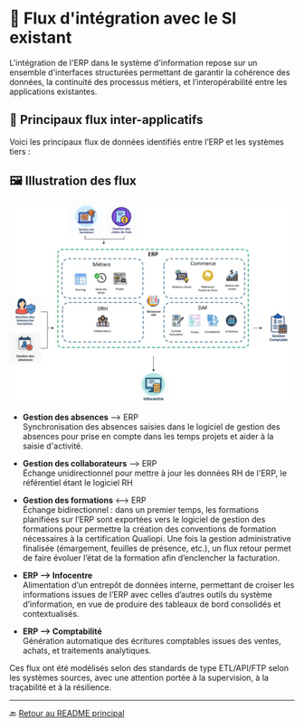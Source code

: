 # 🔄 Flux d'intégration avec le SI existant

L'intégration de l'ERP dans le système d'information repose sur un ensemble d'interfaces structurées permettant de garantir la cohérence des données, la continuité des processus métiers, et l’interopérabilité entre les applications existantes.

## 🧩 Principaux flux inter-applicatifs

Voici les principaux flux de données identifiés entre l’ERP et les systèmes tiers :

## 🖼️ Illustration des flux

![Illustration des flux SI](images/schema-des-flux.jpg)

- **Gestion des absences** ⟶ ERP  
  Synchronisation des absences saisies dans le logiciel de gestion des absences pour prise en compte dans les temps projets et aider à la saisie d'activité.

- **Gestion des collaborateurs** ⟶ ERP  
  Échange unidirectionnel pour mettre à jour les données RH de l'ERP, le référentiel étant le logiciel RH

- **Gestion des formations** ⟷ ERP  
  Échange bidirectionnel : dans un premier temps, les formations planifiées sur l’ERP sont exportées vers le logiciel de gestion des formations pour permettre la création des conventions de formation nécessaires à la certification Qualiopi. Une fois la gestion administrative finalisée (émargement, feuilles de présence, etc.), un flux retour permet de faire évoluer l’état de la formation afin d’enclencher la facturation.

- **ERP ⟶ Infocentre**  
  Alimentation d’un entrepôt de données interne, permettant de croiser les informations issues de l’ERP avec celles d’autres outils du système d’information, en vue de produire des tableaux de bord consolidés et contextualisés.

- **ERP ⟶ Comptabilité**  
  Génération automatique des écritures comptables issues des ventes, achats, et traitements analytiques.



Ces flux ont été modélisés selon des standards de type ETL/API/FTP selon les systèmes sources, avec une attention portée à la supervision, à la traçabilité et à la résilience.

---

🔙 [Retour au README principal](../README.md)
